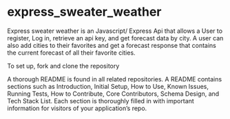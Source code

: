 # express_sweater_weather

Express sweater weather is an Javascript/ Express Api that allows a User to register, Log in, retrieve an api key, and get forecast data by city. A user can also add cities to their favorites and get a forecast response that contains the current forecast of all their favorite cities.

To set up, fork and clone the repository







A thorough README is found in all related repositories. A README contains sections such as Introduction, Initial Setup, How to Use, Known Issues, Running Tests, How to Contribute, Core Contributors, Schema Design, and Tech Stack List. Each section is thoroughly filled in with important information for visitors of your application’s repo.
